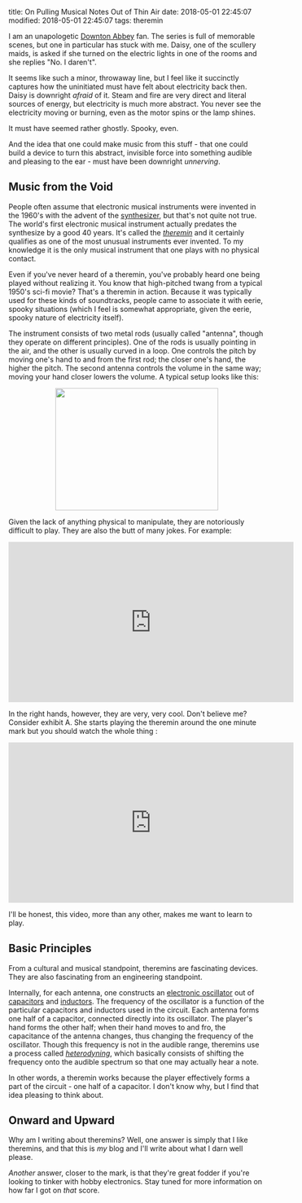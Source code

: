 title: On Pulling Musical Notes Out of Thin Air
date: 2018-05-01 22:45:07
modified: 2018-05-01 22:45:07
tags: theremin

I am an unapologetic [Downton Abbey][3] fan.  The series is full of
memorable scenes, but one in particular has stuck with me.  Daisy, one of
the scullery maids, is asked if she turned on the electric lights in one of
the rooms and she replies "No. I daren't".

It seems like such a minor, throwaway line, but I feel like it succinctly
captures how the uninitiated must have felt about electricity back then.
Daisy is downright _afraid_ of it.  Steam and fire are very direct and
literal sources of energy, but electricity is much more abstract.  You never
see the electricity moving or burning, even as the motor spins or the lamp
shines.

It must have seemed rather ghostly.  Spooky, even.

And the idea that one could make music from this stuff - that one could
build a device to turn this abstract, invisible force into something audible
and pleasing to the ear - must have been downright _unnerving_.

## Music from the Void

People often assume that electronic musical instruments were invented in the
1960's with the advent of the [synthesizer][2], but that's not quite not
true.  The world's first electronic musical instrument actually predates the
synthesize by a good 40 years.  It's called the _[theremin][1]_ and it
certainly qualifies as one of the most unusual instruments ever invented.
To my knowledge it is the only musical instrument that one plays with no
physical contact.

Even if you've never heard of a theremin, you've probably heard one being
played without realizing it.  You know that high-pitched twang from a
typical 1950's sci-fi movie?  That's a theremin in action.  Because it was
typically used for these kinds of soundtracks, people came to associate it
with eerie, spooky situations (which I feel is somewhat appropriate, given
the eerie, spooky nature of electricity itself).

The instrument consists of two metal rods (usually called "antenna", though
they operate on different principles).  One of the rods is usually pointing
in the air, and the other is usually curved in a loop.  One controls the
pitch by moving one's hand to and from the first rod; the closer one's hand,
the higher the pitch.  The second antenna controls the volume in the same
way; moving your hand closer lowers the volume.  A typical setup looks like
this:

<div style="clear: both; text-align: center;">
<img border="0"  width="320" height="240"
    src="/blog/technical/etherwave_theremin.jpg"/>
</div>

Given the lack of anything physical to manipulate, they are notoriously
difficult to play.  They are also the butt of many jokes.  For example:

<div style="clear: both; text-align: center;">
    <iframe width="560" height="315"
    src="https://www.youtube.com/embed/_YYABE0R3uA" frameborder="0"
    allow="autoplay; encrypted-media" allowfullscreen></iframe>
</div>

In the right hands, however, they are very, very cool.  Don't believe me?
Consider exhibit A. She starts playing the theremin around the one minute
mark but you should watch the whole thing :

<div style="clear: both; text-align: center;">
    <iframe width="560" height="315"
    src="https://www.youtube.com/embed/ajM4vYCZMZk" frameborder="0"
    allow="autoplay; encrypted-media" allowfullscreen></iframe>
</div>

I'll be honest, this video, more than any other, makes me want to learn to
play.

## Basic Principles

From a cultural and musical standpoint, theremins are fascinating devices.
They are also fascinating from an engineering standpoint.

Internally, for each antenna, one constructs an [electronic oscillator][5]
out of [capacitors][6] and [inductors][7].  The frequency of the oscillator
is a function of the particular capacitors and inductors used in the
circuit.  Each antenna forms one half of a capacitor, connected directly
into its oscillator.  The player's hand forms the other half; when their
hand moves to and fro, the capacitance of the antenna changes, thus changing
the frequency of the oscillator.  Though this frequency is not in the
audible range, theremins use a process called [_heterodyning_][4], which
basically consists of shifting the frequency onto the audible spectrum so
that one may actually hear a note.

In other words, a theremin works because the player effectively forms a part
of the circuit - one half of a capacitor. I don't know why, but I find that
idea pleasing to think about.

## Onward and Upward

Why am I writing about theremins?  Well, one answer is simply that I like
theremins, and that this is _my_ blog and I'll write about what I darn well
please.

_Another_ answer, closer to the mark, is that they're great fodder if you're
looking to tinker with hobby electronics.  Stay tuned for more information
on how far I got on _that_ score.


[1]: https://en.wikipedia.org/wiki/Theremin

[2]: https://en.wikipedia.org/wiki/Synthesizer

[3]: https://en.wikipedia.org/wiki/Downton_Abbey

[4]: https://en.wikipedia.org/wiki/Heterodyne

[5]: https://en.wikipedia.org/wiki/Electronic_oscillator

[6]: https://en.wikipedia.org/wiki/Capacitor

[7]: https://en.wikipedia.org/wiki/Inductor
